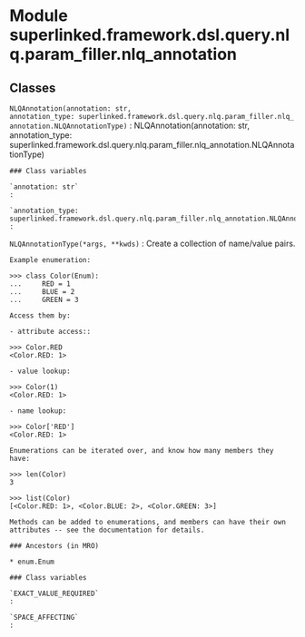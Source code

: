 Module superlinked.framework.dsl.query.nlq.param_filler.nlq_annotation
======================================================================

Classes
-------

`NLQAnnotation(annotation: str, annotation_type: superlinked.framework.dsl.query.nlq.param_filler.nlq_annotation.NLQAnnotationType)`
:   NLQAnnotation(annotation: str, annotation_type: superlinked.framework.dsl.query.nlq.param_filler.nlq_annotation.NLQAnnotationType)

    ### Class variables

    `annotation: str`
    :

    `annotation_type: superlinked.framework.dsl.query.nlq.param_filler.nlq_annotation.NLQAnnotationType`
    :

`NLQAnnotationType(*args, **kwds)`
:   Create a collection of name/value pairs.
    
    Example enumeration:
    
    >>> class Color(Enum):
    ...     RED = 1
    ...     BLUE = 2
    ...     GREEN = 3
    
    Access them by:
    
    - attribute access::
    
    >>> Color.RED
    <Color.RED: 1>
    
    - value lookup:
    
    >>> Color(1)
    <Color.RED: 1>
    
    - name lookup:
    
    >>> Color['RED']
    <Color.RED: 1>
    
    Enumerations can be iterated over, and know how many members they have:
    
    >>> len(Color)
    3
    
    >>> list(Color)
    [<Color.RED: 1>, <Color.BLUE: 2>, <Color.GREEN: 3>]
    
    Methods can be added to enumerations, and members can have their own
    attributes -- see the documentation for details.

    ### Ancestors (in MRO)

    * enum.Enum

    ### Class variables

    `EXACT_VALUE_REQUIRED`
    :

    `SPACE_AFFECTING`
    :